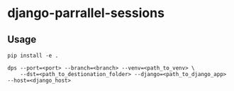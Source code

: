 # django-parrallel-sessions

## Usage
```shell
pip install -e .
```
```shell
dps --port=<port> --branch=<branch> --venv=<path_to_venv> \
    --dst=<path_to_destionation_folder> --django=<path_to_django_app> --host=<django_host>
```